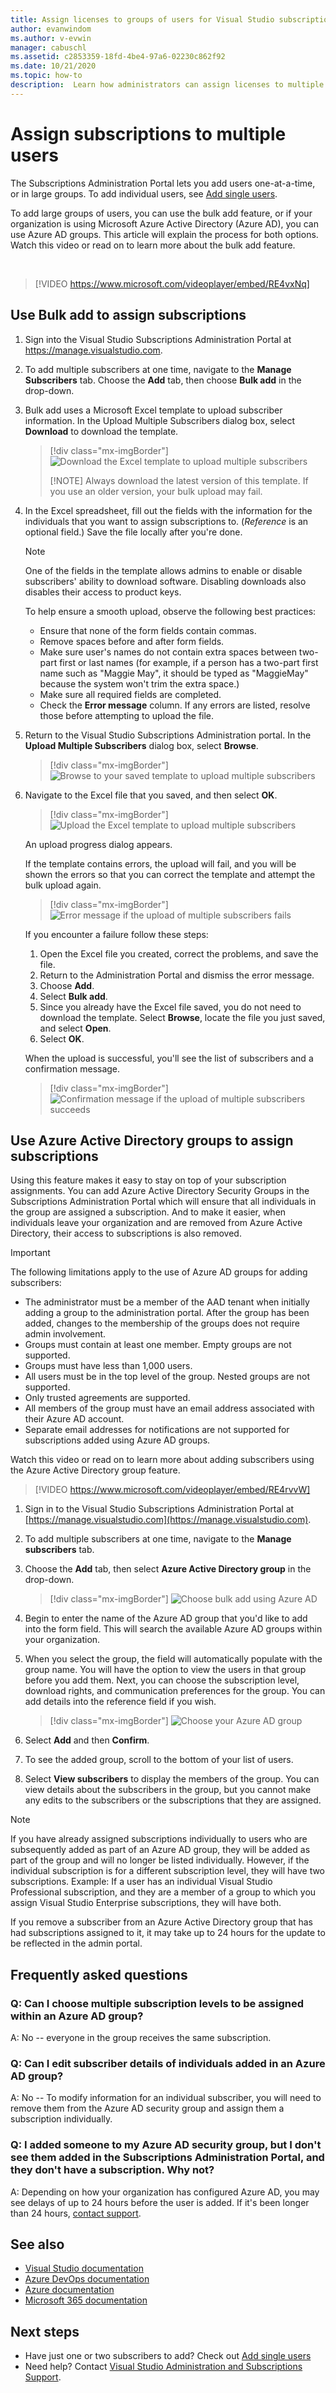 ```yaml
---
title: Assign licenses to groups of users for Visual Studio subscriptions | Microsoft Docs
author: evanwindom
ms.author: v-evwin
manager: cabuschl
ms.assetid: c2853359-18fd-4be4-97a6-02230c862f92
ms.date: 10/21/2020
ms.topic: how-to
description:  Learn how administrators can assign licenses to multiple subscribers using either the Bulk add feature or Microsoft Azure Active Directory groups
---
```


# Assign subscriptions to multiple users
The Subscriptions Administration Portal lets you add users one-at-a-time, or in large groups.  To add individual users, see [Add single users](assign-license.md).

To add large groups of users, you can use the bulk add feature, or if your organization is using Microsoft Azure Active Directory (Azure AD), you can use Azure AD groups. This article will explain the process for both options.  Watch this video or read on to learn more about the bulk add feature. 

<br>

> [!VIDEO https://www.microsoft.com/videoplayer/embed/RE4vxNq]

## Use Bulk add to assign subscriptions
1. Sign into the Visual Studio Subscriptions Administration Portal at <https://manage.visualstudio.com>.

1. To add multiple subscribers at one time, navigate to the **Manage Subscribers** tab. Choose the **Add** tab, then choose **Bulk add** in the drop-down.  

1. Bulk add uses a Microsoft Excel template to upload subscriber information. In the Upload Multiple Subscribers dialog box, select **Download** to download the template.
   > [!div class="mx-imgBorder"]
   > ![Download the Excel template to upload multiple subscribers](media/download-template-upload-subscribers.png "Download the blank Excel template to begin the bulk assignment process.")
   >
   > [!NOTE]
   > Always download the latest version of this template. If you use an older version, your bulk upload may fail.

1. In the Excel spreadsheet, fill out the fields with the information for the individuals that you want to assign subscriptions to. (*Reference* is an optional field.) Save the file locally after you're done.

    > [!NOTE]
    > One of the fields in the template allows admins to enable or disable subscribers' ability to download software.  Disabling downloads also disables their access to product keys.

   To help ensure a smooth upload, observe the following best practices:

    - Ensure that none of the form fields contain commas.
    - Remove spaces before and after form fields.
    - Make sure user's names do not contain extra spaces between two-part first or last names (for example, if a person has a two-part first name such as "Maggie May", it should be typed as "MaggieMay" because the system won't trim the extra space.)
    - Make sure all required fields are completed. 
    - Check the **Error message** column.  If any errors are listed, resolve those before attempting to upload the file. 

1. Return to the Visual Studio Subscriptions Administration portal. In the **Upload Multiple Subscribers** dialog box, select **Browse**.
   > [!div class="mx-imgBorder"]
   > ![Browse to your saved template to upload multiple subscribers](media/bulk-add-browse-saved-template.png "You can browse to the file location, or drag and drop it into this dialog box.")

1. Navigate to the Excel file that you saved, and then select **OK**.
   > [!div class="mx-imgBorder"]
   > ![Upload the Excel template to upload multiple subscribers](media/bulk-upload-subscribers.png "The template with your data will appear here.  Select OK to begin the upload.")

    An upload progress dialog appears.

    If the template contains errors, the upload will fail, and you will be shown the errors so that you can correct the template and attempt the bulk upload again.
   > [!div class="mx-imgBorder"]
   > ![Error message if the upload of multiple subscribers fails](_img/assign-license-bulk/bulk-add-upload-failure.png "This message will appear if the file you uploaded contained errors.  Resolve the errors and perform the Bulk add process again.")

   If you encounter a failure follow these steps:
   1. Open the Excel file you created, correct the problems, and save the file.
   0. Return to the Administration Portal and dismiss the error message.
   0. Choose **Add**.
   0. Select **Bulk add**.
   0. Since you already have the Excel file saved, you do not need to download the template.  Select **Browse**, locate the file you just saved, and select **Open**.
   0. Select **OK**.


    When the upload is successful, you'll see the list of subscribers and a confirmation message.
   > [!div class="mx-imgBorder"]
   > ![Confirmation message if the upload of multiple subscribers succeeds](_img/assign-license-bulk/bulk-add-upload-success.png "When your upload completes successfully, you'll receive a confirmation message.")

## Use Azure Active Directory groups to assign subscriptions 
Using this feature makes it easy to stay on top of your subscription assignments. You can add Azure Active Directory Security Groups in the Subscriptions Administration Portal which will ensure that all individuals in the group are assigned a subscription. And to make it easier, when individuals leave your organization and are removed from Azure Active Directory, their access to subscriptions is also removed. 


> [!IMPORTANT]
>
> The following limitations apply to the use of Azure AD groups for adding subscribers:
> - The administrator must be a member of the AAD tenant when initially adding a group to the administration portal.  After the group has been added, changes to the membership of the groups does not require admin involvement. 
> - Groups must contain at least one member.  Empty groups are not supported.
> - Groups must have less than 1,000 users. 
> - All users must be in the top level of the group.  Nested groups are not supported.
> - Only trusted agreements are supported.
> - All members of the group must have an email address associated with their Azure AD account.
> - Separate email addresses for notifications are not supported for subscriptions added using Azure AD groups.  

Watch this video or read on to learn more about adding subscribers using the Azure Active Directory group feature. 
<br>

> [!VIDEO https://www.microsoft.com/videoplayer/embed/RE4rvvW]

1. Sign in to the Visual Studio Subscriptions Administration Portal at [https://manage.visualstudio.com](https://manage.visualstudio.com).

2. To add multiple subscribers at one time, navigate to the **Manage subscribers** tab.

3. Choose the **Add** tab, then select **Azure Active Directory group** in the drop-down.  

   > [!div class="mx-imgBorder"]
   > ![Choose bulk add using Azure AD](_img/assign-license-bulk/bulk-add-aad.png "Choose the Bulk add using Azure AD feature to pull subscribers from your Azure Active Directory group.")

4. Begin to enter the name of the Azure AD group that you'd like to add into the form field. This will search the available Azure AD groups within your organization. 

5. When you select the group, the field will automatically populate with the group name. You will have the option to view the users in that group before you add them. Next, you can choose the subscription level, download rights, and communication preferences for the group. You can add details into the reference field if you wish. 

   > [!div class="mx-imgBorder"]
   > ![Choose your Azure AD group](_img/assign-license-bulk/bulk-add-aad-details.png "Choose the name of your Azure AD group to add subscribers from that group.")

6. Select **Add** and then **Confirm**. 

7. To see the added group, scroll to the bottom of your list of users.  

8. Select **View subscribers** to display the members of the group. You can view details about the subscribers in the group, but you cannot make any edits to the subscribers or the subscriptions that they are assigned.    

> [!NOTE]
> If you have already assigned subscriptions individually to users who are subsequently added as part of an Azure AD group, they will be added as part of the group and will no longer be listed individually. However, if the individual subscription is for a different subscription level, they will have two subscriptions.  Example:  If a user has an individual Visual Studio Professional subscription, and they are a member of a group to which you assign Visual Studio Enterprise subscriptions, they will have both.  
>
> If you remove a subscriber from an Azure Active Directory group that has had subscriptions assigned to it, it may take up to 24 hours for the update to be reflected in the admin portal. 


## Frequently asked questions
### Q: Can I choose multiple subscription levels to be assigned within an Azure AD group? 
A: No -- everyone in the group receives the same subscription. 

### Q: Can I edit subscriber details of individuals added in an Azure AD group?  
A: No -- To modify information for an individual subscriber, you will need to remove them from the Azure AD security group and assign them a subscription individually.  

### Q: I added someone to my Azure AD security group, but I don't see them added in the Subscriptions Administration Portal, and they don't have a subscription. Why not?  
A: Depending on how your organization has configured Azure AD, you may see delays of up to 24 hours before the user is added. If it's been longer than 24 hours, [contact support](https://visualstudio.microsoft.com/support/support-overview-vs).  

## See also
- [Visual Studio documentation](/visualstudio/)
- [Azure DevOps documentation](/azure/devops/)
- [Azure documentation](/azure/)
- [Microsoft 365 documentation](/microsoft-365/)

## Next steps
- Have just one or two subscribers to add?  Check out [Add single users](assign-license.md)
- Need help? Contact [Visual Studio Administration and Subscriptions Support](https://visualstudio.microsoft.com/support/support-overview-vs).